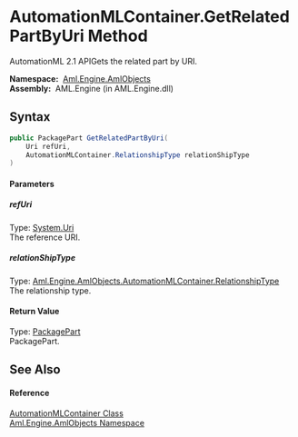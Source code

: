 AutomationMLContainer.GetRelatedPartByUri Method
================================================
AutomationML 2.1 APIGets the related part by URI.

  **Namespace:**  [Aml.Engine.AmlObjects][1]  
  **Assembly:**  AML.Engine (in AML.Engine.dll)

Syntax
------

```csharp
public PackagePart GetRelatedPartByUri(
	Uri refUri,
	AutomationMLContainer.RelationshipType relationShipType
)
```

#### Parameters

##### *refUri*
Type: [System.Uri][2]  
 The reference URI.

##### *relationShipType*
Type: [Aml.Engine.AmlObjects.AutomationMLContainer.RelationshipType][3]  
 The relationship type.

#### Return Value
Type: [PackagePart][4]  
 PackagePart. 

See Also
--------

#### Reference
[AutomationMLContainer Class][5]  
[Aml.Engine.AmlObjects Namespace][1]  

[1]: ../README.md
[2]: https://docs.microsoft.com/dotnet/api/system.uri
[3]: ../AutomationMLContainer_RelationshipType/README.md
[4]: https://docs.microsoft.com/dotnet/api/system.io.packaging.packagepart
[5]: README.md
[6]: https://www.automationml.org
[7]: ../../icons/logoShade.png
